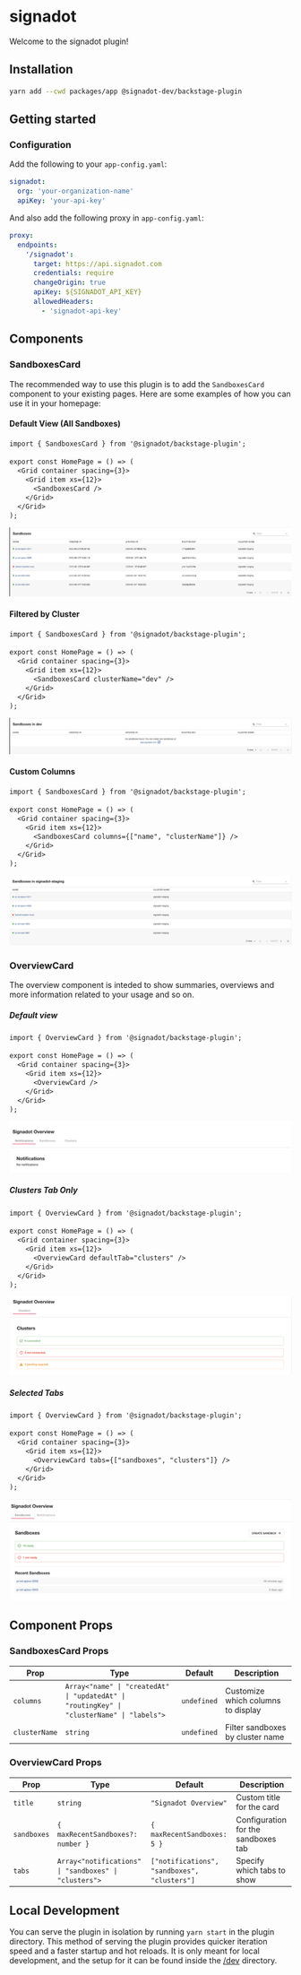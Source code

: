 # signadot

Welcome to the signadot plugin!

## Installation

```bash
yarn add --cwd packages/app @signadot-dev/backstage-plugin
```

## Getting started

### Configuration

Add the following to your `app-config.yaml`:

```yaml
signadot:
  org: 'your-organization-name'
  apiKey: 'your-api-key'
```

And also add the following proxy in `app-config.yaml`:
```yaml
proxy:
  endpoints:
    '/signadot':
      target: https://api.signadot.com
      credentials: require
      changeOrigin: true
      apiKey: ${SIGNADOT_API_KEY}
      allowedHeaders:
        - 'signadot-api-key'
```

## Components

### SandboxesCard

The recommended way to use this plugin is to add the `SandboxesCard` component to your existing pages. Here are some examples of how you can use it in your homepage:

#### Default View (All Sandboxes)
```tsx
import { SandboxesCard } from '@signadot/backstage-plugin';

export const HomePage = () => (
  <Grid container spacing={3}>
    <Grid item xs={12}>
      <SandboxesCard />
    </Grid>
  </Grid>
);
```
![All Sandboxes](https://github.com/signadot/backstage-plugin/blob/main/docs/img/sandboxes-card.png)

#### Filtered by Cluster
```tsx
import { SandboxesCard } from '@signadot/backstage-plugin';

export const HomePage = () => (
  <Grid container spacing={3}>
    <Grid item xs={12}>
      <SandboxesCard clusterName="dev" />
    </Grid>
  </Grid>
);
```
![Dev Cluster Sandboxes](https://github.com/signadot/backstage-plugin/blob/main/docs/img/sandboxes-card-dev.png)

#### Custom Columns
```tsx
import { SandboxesCard } from '@signadot/backstage-plugin';

export const HomePage = () => (
  <Grid container spacing={3}>
    <Grid item xs={12}>
      <SandboxesCard columns={["name", "clusterName"]} />
    </Grid>
  </Grid>
);
```
![Filtered Cluster Sandboxes](https://github.com/signadot/backstage-plugin/blob/main/docs/img/sandboxes-card-filter-columns.png)

### OverviewCard

The overview component is inteded to show summaries, overviews and more information related to your usage and so on.

##### Default view
```tsx
import { OverviewCard } from '@signadot/backstage-plugin';

export const HomePage = () => (
  <Grid container spacing={3}>
    <Grid item xs={12}>
      <OverviewCard />
    </Grid>
  </Grid>
);
```
![Dev Cluster Sandboxes](https://github.com/signadot/backstage-plugin/blob/main/docs/img/overview-all-tabs.png)

##### Clusters Tab Only
```tsx
import { OverviewCard } from '@signadot/backstage-plugin';

export const HomePage = () => (
  <Grid container spacing={3}>
    <Grid item xs={12}>
      <OverviewCard defaultTab="clusters" />
    </Grid>
  </Grid>
);
```
![Clusters Tab](https://github.com/signadot/backstage-plugin/blob/main/docs/img/overview-clusters-tab.png)

##### Selected Tabs
```tsx
import { OverviewCard } from '@signadot/backstage-plugin';

export const HomePage = () => (
  <Grid container spacing={3}>
    <Grid item xs={12}>
      <OverviewCard tabs={["sandboxes", "clusters"]} />
    </Grid>
  </Grid>
);
```
![Two Tabs](https://github.com/signadot/backstage-plugin/blob/main/docs/img/overview-two-tabs.png)

## Component Props

### SandboxesCard Props

| Prop | Type | Default | Description |
|------|------|---------|-------------|
| `columns` | `Array<"name" \| "createdAt" \| "updatedAt" \| "routingKey" \| "clusterName" \| "labels">` | `undefined` | Customize which columns to display |
| `clusterName` | `string` | `undefined` | Filter sandboxes by cluster name |

### OverviewCard Props

| Prop | Type | Default | Description |
|------|------|---------|-------------|
| `title` | `string` | `"Signadot Overview"` | Custom title for the card |
| `sandboxes` | `{ maxRecentSandboxes?: number }` | `{ maxRecentSandboxes: 5 }` | Configuration for the sandboxes tab |
| `tabs` | `Array<"notifications" \| "sandboxes" \| "clusters">` | `["notifications", "sandboxes", "clusters"]` | Specify which tabs to show |

## Local Development

You can serve the plugin in isolation by running `yarn start` in the plugin directory.
This method of serving the plugin provides quicker iteration speed and a faster startup and hot reloads.
It is only meant for local development, and the setup for it can be found inside the [/dev](./dev) directory.
